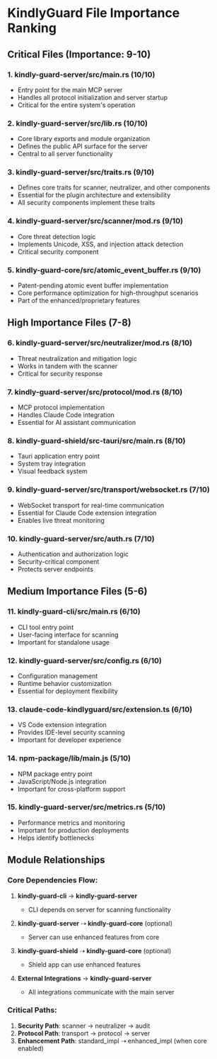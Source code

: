 # KindlyGuard File Importance Ranking

## Critical Files (Importance: 9-10)

### 1. **kindly-guard-server/src/main.rs** (10/10)
- Entry point for the main MCP server
- Handles all protocol initialization and server startup
- Critical for the entire system's operation

### 2. **kindly-guard-server/src/lib.rs** (10/10)
- Core library exports and module organization
- Defines the public API surface for the server
- Central to all server functionality

### 3. **kindly-guard-server/src/traits.rs** (9/10)
- Defines core traits for scanner, neutralizer, and other components
- Essential for the plugin architecture and extensibility
- All security components implement these traits

### 4. **kindly-guard-server/src/scanner/mod.rs** (9/10)
- Core threat detection logic
- Implements Unicode, XSS, and injection attack detection
- Critical security component

### 5. **kindly-guard-core/src/atomic_event_buffer.rs** (9/10)
- Patent-pending atomic event buffer implementation
- Core performance optimization for high-throughput scenarios
- Part of the enhanced/proprietary features

## High Importance Files (7-8)

### 6. **kindly-guard-server/src/neutralizer/mod.rs** (8/10)
- Threat neutralization and mitigation logic
- Works in tandem with the scanner
- Critical for security response

### 7. **kindly-guard-server/src/protocol/mod.rs** (8/10)
- MCP protocol implementation
- Handles Claude Code integration
- Essential for AI assistant communication

### 8. **kindly-guard-shield/src-tauri/src/main.rs** (8/10)
- Tauri application entry point
- System tray integration
- Visual feedback system

### 9. **kindly-guard-server/src/transport/websocket.rs** (7/10)
- WebSocket transport for real-time communication
- Essential for Claude Code extension integration
- Enables live threat monitoring

### 10. **kindly-guard-server/src/auth.rs** (7/10)
- Authentication and authorization logic
- Security-critical component
- Protects server endpoints

## Medium Importance Files (5-6)

### 11. **kindly-guard-cli/src/main.rs** (6/10)
- CLI tool entry point
- User-facing interface for scanning
- Important for standalone usage

### 12. **kindly-guard-server/src/config.rs** (6/10)
- Configuration management
- Runtime behavior customization
- Essential for deployment flexibility

### 13. **claude-code-kindlyguard/src/extension.ts** (6/10)
- VS Code extension integration
- Provides IDE-level security scanning
- Important for developer experience

### 14. **npm-package/lib/main.js** (5/10)
- NPM package entry point
- JavaScript/Node.js integration
- Important for cross-platform support

### 15. **kindly-guard-server/src/metrics.rs** (5/10)
- Performance metrics and monitoring
- Important for production deployments
- Helps identify bottlenecks

## Module Relationships

### Core Dependencies Flow:
1. **kindly-guard-cli** → **kindly-guard-server**
   - CLI depends on server for scanning functionality
   
2. **kindly-guard-server** ⇢ **kindly-guard-core** (optional)
   - Server can use enhanced features from core
   
3. **kindly-guard-shield** ⇢ **kindly-guard-core** (optional)
   - Shield app can use enhanced features
   
4. **External Integrations** → **kindly-guard-server**
   - All integrations communicate with the main server

### Critical Paths:
1. **Security Path**: scanner → neutralizer → audit
2. **Protocol Path**: transport → protocol → server
3. **Enhancement Path**: standard_impl ⇢ enhanced_impl (when core enabled)